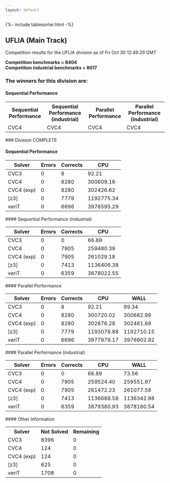 ```yaml
---
layout: default
---
```

{%- include tablesorter.html -%}

##  UFLIA (Main Track)

Competition results for the UFLIA division as of Fri Oct 30 12:49:29 GMT

**Competition benchmarks = 8404** 
**<br/>Competition industrial benchmarks = 8017** 

### The winners for this division are: 
#### Sequential Performance
<table>
<tr>
<th class="center">Sequential Performance</th>
<th class="center">Sequential Performance (industrial)</th>
<th class="center">Parallel Performance</th>
<th class="center">Parallel Performance (industrial)</th>
</tr>
<tr class="center">
<td>CVC4</td>
<td>CVC4</td>
<td>CVC4</td>
<td>CVC4</td>
</tr>
</table>
### Division COMPLETE
 




#### Sequential Performance
<table id="sequential" class="result sorted">
<thead>
<tr>
<th class="center">Solver</th><th class="center">Errors</th>
<th class="center">Corrects</th>
<th class="center">CPU</th>
</tr>
</thead>
<tr>
<td>CVC3</td>
<td class="right">0</td>
<td class="right">8</td>
<td class="right">92.21</td>
</tr>
<tr>
<td>CVC4</td>
<td class="right">0</td>
<td class="right">8280</td>
<td class="right">300609.18</td>
</tr>
<tr>
<td>CVC4 (exp)</td>
<td class="right">0</td>
<td class="right">8280</td>
<td class="right">302426.62</td>
</tr>
<tr>
<td>[z3]</td>
<td class="right">0</td>
<td class="right">7779</td>
<td class="right">1192775.34</td>
</tr>
<tr>
<td>veriT</td>
<td class="right">0</td>
<td class="right">6696</td>
<td class="right">3976595.29</td>
</tr>
</table>
#### Sequential Performance (industrial)
<table id="sequentiali" class="result sorted">
<thead>
<tr>
<th class="center">Solver</th><th class="center">Errors</th>
<th class="center">Corrects</th>
<th class="center">CPU</th>
</tr>
</thead>
<tr>
<td>CVC3</td>
<td class="right">0</td>
<td class="right">0</td>
<td class="right">66.89</td>
</tr>
<tr>
<td>CVC4</td>
<td class="right">0</td>
<td class="right">7905</td>
<td class="right">259480.39</td>
</tr>
<tr>
<td>CVC4 (exp)</td>
<td class="right">0</td>
<td class="right">7905</td>
<td class="right">261029.18</td>
</tr>
<tr>
<td>[z3]</td>
<td class="right">0</td>
<td class="right">7413</td>
<td class="right">1136406.38</td>
</tr>
<tr>
<td>veriT</td>
<td class="right">0</td>
<td class="right">6359</td>
<td class="right">3878022.55</td>
</tr>
</table>
#### Parallel Performance
<table id="parallel" class="result sorted">
<thead>
<tr>
<th class="center">Solver</th><th class="center">Errors</th>
<th class="center">Corrects</th>
<th class="center">CPU</th>
<th class="center">WALL</th>
</tr>
</thead>
<tr>
<td>CVC3</td>
<td class="right">0</td>
<td class="right">8</td>
<td class="right">92.21</td>
<td class="right">99.34</td>
</tr>
<tr>
<td>CVC4</td>
<td class="right">0</td>
<td class="right">8280</td>
<td class="right">300720.02</td>
<td class="right">300682.99</td>
</tr>
<tr>
<td>CVC4 (exp)</td>
<td class="right">0</td>
<td class="right">8280</td>
<td class="right">302876.28</td>
<td class="right">302481.89</td>
</tr>
<tr>
<td>[z3]</td>
<td class="right">0</td>
<td class="right">7779</td>
<td class="right">1193076.88</td>
<td class="right">1192710.15</td>
</tr>
<tr>
<td>veriT</td>
<td class="right">0</td>
<td class="right">6696</td>
<td class="right">3977979.17</td>
<td class="right">3976902.92</td>
</tr>

</table>
#### Parallel Performance (industrial)
<table id="paralleli" class="result sorted">
<thead>
<tr>
<th class="center">Solver</th><th class="center">Errors</th>
<th class="center">Corrects</th>
<th class="center">CPU</th>
<th class="center">WALL</th>
</tr>
</thead>
<tr>
<td>CVC3</td>
<td class="right">0</td>
<td class="right">0</td>
<td class="right">66.89</td>
<td class="right">73.56</td>
</tr>
<tr>
<td>CVC4</td>
<td class="right">0</td>
<td class="right">7905</td>
<td class="right">259524.40</td>
<td class="right">259551.97</td>
</tr>
<tr>
<td>CVC4 (exp)</td>
<td class="right">0</td>
<td class="right">7905</td>
<td class="right">261472.23</td>
<td class="right">261077.58</td>
</tr>
<tr>
<td>[z3]</td>
<td class="right">0</td>
<td class="right">7413</td>
<td class="right">1136688.58</td>
<td class="right">1136342.98</td>
</tr>
<tr>
<td>veriT</td>
<td class="right">0</td>
<td class="right">6359</td>
<td class="right">3879380.93</td>
<td class="right">3878160.54</td>
</tr>

</table>
#### Other Information
<table>
<tr>
<th class="center">Solver</th>
<th class="center">Not Solved</th>
<th class="center">Remaining</th>
</tr>
<tr>
<td>CVC3</td>
<td class="right">8396</td>
<td class="right">0</td>
</tr>
<tr>
<td>CVC4</td>
<td class="right">124</td>
<td class="right">0</td>
</tr>
<tr>
<td>CVC4 (exp)</td>
<td class="right">124</td>
<td class="right">0</td>
</tr>
<tr>
<td>[z3]</td>
<td class="right">625</td>
<td class="right">0</td>
</tr>
<tr>
<td>veriT</td>
<td class="right">1708</td>
<td class="right">0</td>
</tr>
</table>

